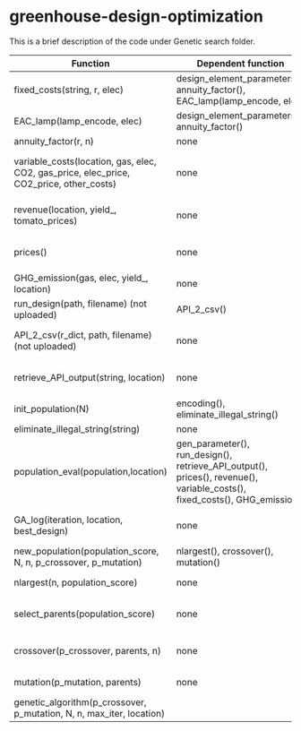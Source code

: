 # greenhouse-design-optimization

This is a brief description of the code under Genetic search folder.

| Function | Dependent function | Input | Output |
| -------- | -------- | -------- | -------- |
| fixed_costs(string, r, elec) | design_element_parameters(),  annuity_factor(), EAC_lamp(lamp_encode, elec)| string: e.g. DCBABAABA. r: float, discount factor. elec: float, electricity use, kWh/m2, for calculating lamp lifetime in year | float, sum of equivalent annual costs of all design elements |
| EAC_lamp(lamp_encode, elec) | design_element_parameters(), annuity_factor() | lamp_encode: letter | Equivalent annual cost of lamp installation and maintenance|
| annuity_factor(r, n) | none | r: float, discount factor. n: int, lifetime in year | float, a annuity factor |
|variable_costs(location, gas, elec, CO2, gas_price, elec_price, CO2_price, other_costs)| none | location: str. gas: dict, key: month, val: gas use of the month. elec:float, electricity use of all months. CO2: CO2 use, kg/m2. prices: unit prices of gas, elec, and other costs |float, yearly variable costs |
|revenue(location, yield_, tomato_prices)| none | location, yield_: dict, key: month, val: tomato yield of the month, kg/m2. tomato_prices: dict, key: month, val:tomato price of the month, ¥/kg| yearly revenue from selling tomato, ¥/m2|
|prices()| none | none |tomato_price (dict of dict), gas_price (dict of dict), elec_price (dict), CO2_price, other_costs|
|GHG_emission(gas, elec, yield_, location)| none |gas: gas use, unit: m3/m2/year. elec: electricity use, unit: kWh/m2/year. yield_: tomato yield, unit: kg/m2/year|float, GHGs emission per m2|
|run_design(path, filename) (not uploaded) |API_2_csv()|path: "json parameters/{}/{}.json".format(location, filename). filename: '{}_{}'.format(string, location)|Out: API output (csv) saved in the same path & filename|
|API_2_csv(r_dict, path, filename) (not uploaded) | none |r_dict: API response. path:"json. parameters/{location}/{filename}.json". filename: '{}_{}'.format(string, location) |csv output|
|retrieve_API_output(string, location)| none |string, e.g. DCBABAABA. location: str| yield_: dict, key: month, val: tomato yield of the month. gas: dict, key: month, val: gas use. elec: float, electricity use of all months|
|init_population(N)|encoding(), eliminate_illegal_string()|N: size of the initial population|list of strs: the initial design populations|
|eliminate_illegal_string(string)| none |string: str, alphabet-coded design string| original or revised legal string |
|population_eval(population,location)|gen_parameter(), run_design(), retrieve_API_output(), prices(), revenue(), variable_costs(), fixed_costs(), GHG_emission()|population: list of design strings|dict of dict, key1: string, key2s:['yield','gas','elec','revenue','variable_costs', 'fixed_costs', 'operational_income','GHG']|
|GA_log(iteration, location, best_design)|none |best_string, tuple (best_string, dict), dict keys ['yield','gas','elec','revenue','variable_costs','fixed_costs', operational_income','GHG']|add a row to GA log csv |
|new_population(population_score, N, n, p_crossover, p_mutation)| nlargest(), crossover(), mutation() |N: size of population. n: preserve the best n parent designs in the next generation; |list of alphabet-coded strings (next generation after crossover and mutation)|
|nlargest(n, population_score)| none |population_score: dict, key:string, val: float, operating income from population_eval()|dict, key:string, top n designs with the best operating incomes|
|select_parents(population_score)| none |population_score: dict, key:string, val: float, operating income derived from population_eval()|list of design strings, some designs will be selected more than once (a new population with the same population size)|
|crossover(p_crossover, parents, n)| none |p_crossover: float, crossover probability. parents: list of parent strings. n: int, number of preserved elitstic individuals|list, a subset of parent strings selected after crossover|
|mutation(p_mutation, parents) | none |p_mutation: mutation probability. parents: list of strings selected after crossover|a list of strings after mutation|
|genetic_algorithm(p_crossover, p_mutation, N, n, max_iter, location)||max_iter: terminating condition||
